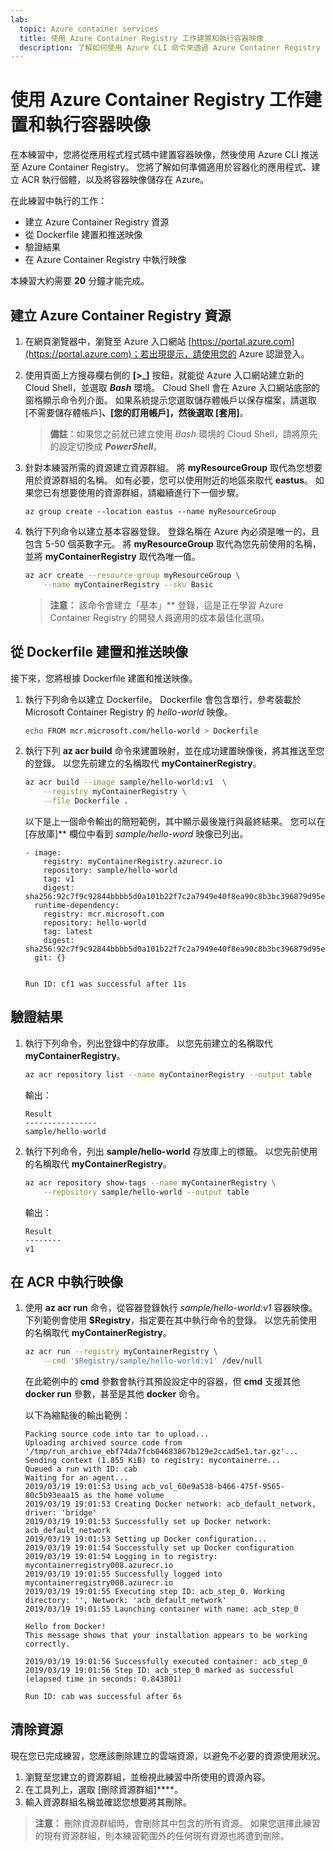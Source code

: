 ```yaml
---
lab:
  topic: Azure container services
  title: 使用 Azure Container Registry 工作建置和執行容器映像
  description: 了解如何使用 Azure CLI 命令來透過 Azure Container Registry 工作建置及執行容器映像。
---
```


# 使用 Azure Container Registry 工作建置和執行容器映像

在本練習中，您將從應用程式程式碼中建置容器映像，然後使用 Azure CLI 推送至 Azure Container Registry。 您將了解如何準備適用於容器化的應用程式、建立 ACR 執行個體，以及將容器映像儲存在 Azure。

在此練習中執行的工作：

* 建立 Azure Container Registry 資源
* 從 Dockerfile 建置和推送映像
* 驗證結果
* 在 Azure Container Registry 中執行映像

本練習大約需要 **20** 分鐘才能完成。

## 建立 Azure Container Registry 資源

1. 在網頁瀏覽器中，瀏覽至 Azure 入口網站 [https://portal.azure.com](https://portal.azure.com)；若出現提示，請使用您的 Azure 認證登入。

1. 使用頁面上方搜尋欄右側的 **[\>_]** 按鈕，就能從 Azure 入口網站建立新的 Cloud Shell，並選取 ***Bash*** 環境。 Cloud Shell 會在 Azure 入口網站底部的窗格顯示命令列介面。 如果系統提示您選取儲存體帳戶以保存檔案，請選取 [不需要儲存體帳戶]****、[您的訂用帳戶]，然後選取 [套用]****。

    > **備註**：如果您之前就已建立使用 *Bash* 環境的 Cloud Shell，請將原先的設定切換成 ***PowerShell***。

1. 針對本練習所需的資源建立資源群組。 將 **myResourceGroup** 取代為您想要用於資源群組的名稱。 如有必要，您可以使用附近的地區來取代 **eastus**。 如果您已有想要使用的資源群組，請繼續進行下一個步驟。

    ```
    az group create --location eastus --name myResourceGroup
    ```

1. 執行下列命令以建立基本容器登錄。 登錄名稱在 Azure 內必須是唯一的，且包含 5-50 個英數字元。 將 **myResourceGroup** 取代為您先前使用的名稱，並將 **myContainerRegistry** 取代為唯一值。

    ```bash
    az acr create --resource-group myResourceGroup \
        --name myContainerRegistry --sku Basic
    ```

    > **注意：** 該命令會建立「基本」** 登錄，這是正在學習 Azure Container Registry 的開發人員適用的成本最佳化選項。

## 從 Dockerfile 建置和推送映像

接下來，您將根據 Dockerfile 建置和推送映像。

1. 執行下列命令以建立 Dockerfile。 Dockerfile 會包含單行，參考裝載於 Microsoft Container Registry 的 *hello-world* 映像。

    ```bash
    echo FROM mcr.microsoft.com/hello-world > Dockerfile
    ```

1. 執行下列 **az acr build** 命令來建置映射，並在成功建置映像後，將其推送至您的登錄。 以您先前建立的名稱取代 **myContainerRegistry**。

    ```bash
    az acr build --image sample/hello-world:v1  \
        --registry myContainerRegistry \
        --file Dockerfile .
    ```

    以下是上一個命令輸出的簡短範例，其中顯示最後幾行與最終結果。 您可以在 [存放庫]** 欄位中看到 *sample/hello-word* 映像已列出。

    ```
    - image:
        registry: myContainerRegistry.azurecr.io
        repository: sample/hello-world
        tag: v1
        digest: sha256:92c7f9c92844bbbb5d0a101b22f7c2a7949e40f8ea90c8b3bc396879d95e899a
      runtime-dependency:
        registry: mcr.microsoft.com
        repository: hello-world
        tag: latest
        digest: sha256:92c7f9c92844bbbb5d0a101b22f7c2a7949e40f8ea90c8b3bc396879d95e899a
      git: {}
    
    
    Run ID: cf1 was successful after 11s
    ```

## 驗證結果

1. 執行下列命令，列出登錄中的存放庫。 以您先前建立的名稱取代 **myContainerRegistry**。

    ```bash
    az acr repository list --name myContainerRegistry --output table
    ```

    輸出：

    ```
    Result
    ----------------
    sample/hello-world
    ```

1. 執行下列命令，列出 **sample/hello-world** 存放庫上的標籤。 以您先前使用的名稱取代 **myContainerRegistry**。

    ```bash
    az acr repository show-tags --name myContainerRegistry \
        --repository sample/hello-world --output table
    ```

    輸出：

    ```
    Result
    --------
    v1
    ```

## 在 ACR 中執行映像

1. 使用 **az acr run** 命令，從容器登錄執行 *sample/hello-world:v1* 容器映像。 下列範例會使用 **$Registry**，指定要在其中執行命令的登錄。 以您先前使用的名稱取代 **myContainerRegistry**。

    ```bash
    az acr run --registry myContainerRegistry \
        --cmd '$Registry/sample/hello-world:v1' /dev/null
    ```

    在此範例中的 **cmd** 參數會執行其預設設定中的容器，但 **cmd** 支援其他 **docker run** 參數，甚至是其他 **docker** 命令。 

    以下為縮點後的輸出範例：

    ```
    Packing source code into tar to upload...
    Uploading archived source code from '/tmp/run_archive_ebf74da7fcb04683867b129e2ccad5e1.tar.gz'...
    Sending context (1.855 KiB) to registry: mycontainerre...
    Queued a run with ID: cab
    Waiting for an agent...
    2019/03/19 19:01:53 Using acb_vol_60e9a538-b466-475f-9565-80c5b93eaa15 as the home volume
    2019/03/19 19:01:53 Creating Docker network: acb_default_network, driver: 'bridge'
    2019/03/19 19:01:53 Successfully set up Docker network: acb_default_network
    2019/03/19 19:01:53 Setting up Docker configuration...
    2019/03/19 19:01:54 Successfully set up Docker configuration
    2019/03/19 19:01:54 Logging in to registry: mycontainerregistry008.azurecr.io
    2019/03/19 19:01:55 Successfully logged into mycontainerregistry008.azurecr.io
    2019/03/19 19:01:55 Executing step ID: acb_step_0. Working directory: '', Network: 'acb_default_network'
    2019/03/19 19:01:55 Launching container with name: acb_step_0
    
    Hello from Docker!
    This message shows that your installation appears to be working correctly.
    
    2019/03/19 19:01:56 Successfully executed container: acb_step_0
    2019/03/19 19:01:56 Step ID: acb_step_0 marked as successful (elapsed time in seconds: 0.843801)
    
    Run ID: cab was successful after 6s
    ```

## 清除資源

現在您已完成練習，您應該刪除建立的雲端資源，以避免不必要的資源使用狀況。

1. 瀏覽至您建立的資源群組，並檢視此練習中所使用的資源內容。
1. 在工具列上，選取 [刪除資源群組]****。
1. 輸入資源群組名稱並確認您想要將其刪除。

> **注意：** 刪除資源群組時，會刪除其中包含的所有資源。 如果您選擇此練習的現有資源群組，則本練習範圍外的任何現有資源也將遭到刪除。
